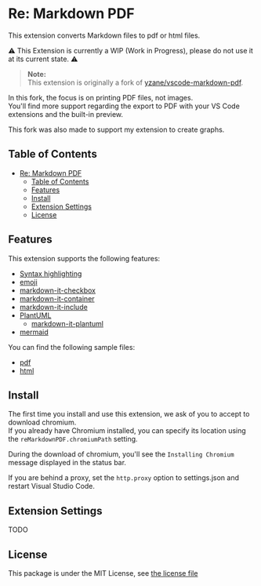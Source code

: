 # Re: Markdown PDF

This extension converts Markdown files to pdf or html files.

:warning: This Extension is currently a WIP (Work in Progress), please do not use it at its current state. :warning:

> **Note:**  
> This extension is originally a fork of [yzane/vscode-markdown-pdf](https://github.com/yzane/vscode-markdown-pdf/).

In this fork, the focus is on printing PDF files, not images.  
You'll find more support regarding the export to PDF with your VS Code
extensions and the built-in preview.

This fork was also made to support my extension to create graphs.

## Table of Contents
<!-- TOC depthFrom:2 depthTo:2 updateOnSave:false -->

- [Re: Markdown PDF](#re-markdown-pdf)
  - [Table of Contents](#table-of-contents)
  - [Features](#features)
  - [Install](#install)
  - [Extension Settings](#extension-settings)
  - [License](#license)

<!-- /TOC -->

## Features

This extension supports the following features:

- [Syntax highlighting](https://highlightjs.org/static/demo/)
- [emoji](https://www.webfx.com/tools/emoji-cheat-sheet/)
- [markdown-it-checkbox](https://github.com/mcecot/markdown-it-checkbox)
- [markdown-it-container](https://github.com/markdown-it/markdown-it-container)
- [markdown-it-include](https://github.com/camelaissani/markdown-it-include)
- [PlantUML](https://plantuml.com/)
  - [markdown-it-plantuml](https://github.com/gmunguia/markdown-it-plantuml)
- [mermaid](https://mermaid-js.github.io/mermaid/)

You can find the following sample files:

- [pdf](sample/README.pdf)
- [html](sample/README.html)

## Install

The first time you install and use this extension, we ask of you to accept to download chromium.  
If you already have Chromium installed, you can specify its location using the `reMarkdownPDF.chromiumPath` setting.

During the download of chromium, you'll see the `Installing Chromium` message displayed in the status bar.

If you are behind a proxy, set the `http.proxy` option to settings.json and restart Visual Studio Code.

## Extension Settings

TODO

## License

This package is under the MIT License, see [the license file](./LICENSE.txt)

